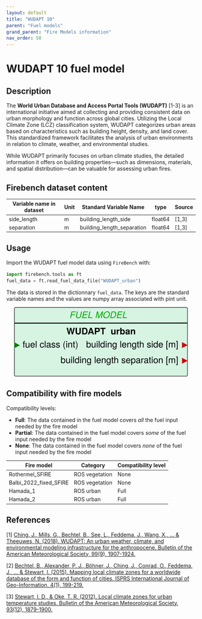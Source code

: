```yaml
---
layout: default
title: "WUDAPT 10"
parent: "Fuel models"
grand_parent: "Fire Models information"
nav_order: 50
---
```


# WUDAPT 10 fuel model
## Description

The **World Urban Database and Access Portal Tools (WUDAPT)** [1-3] is an international initiative aimed at collecting and providing consistent data on urban morphology and function across global cities. Utilizing the Local Climate Zone (LCZ) classification system, WUDAPT categorizes urban areas based on characteristics such as building height, density, and land cover. This standardized framework facilitates the analysis of urban environments in relation to climate, weather, and environmental studies. 

While WUDAPT primarily focuses on urban climate studies, the detailed information it offers on building properties—such as dimensions, materials, and spatial distribution—can be valuable for assessing urban fires. 

## Firebench dataset content

Variable name in dataset    | Unit  | Standard Variable Name    | type      | Source
------------------------    | ----  | ----------------------    | ----      | ------
side_length                 | m     | building_length_side      | float64   | [1,3]
separation                  | m     | building_length_separation| float64   | [1,3]

## Usage

Import the WUDAPT fuel model data using `FireBench` with:
```python
import firebench.tools as ft
fuel_data = ft.read_fuel_data_file("WUDAPT_urban")
```
The data is stored in the dictionnary `fuel_data`. The keys are the standard variable names and the values are numpy array associated with pint unit.

<div style="text-align: center;">
    <img src="../../assets/diagram_blocks/fuel_model/WUDAPT_urban.svg" alt="Block wudapt"/>
</div>

## Compatibility with fire models

Compatibility levels:
- **Full**: The data contained in the fuel model covers *all* the fuel input needed by the fire model
- **Partial**: The data contained in the fuel model covers *some* of the fuel input needed by the fire model
- **None**: The data contained in the fuel model covers *none* of the fuel input needed by the fire model


Fire model              | Category          | Compatibility level
----------              | --------          | -----------------
Rothermel_SFIRE         | ROS vegetation    | None
Balbi_2022_fixed_SFIRE  | ROS vegetation    | None
Hamada_1                | ROS urban         | Full
Hamada_2                | ROS urban         | Full


## References

[1] [Ching, J., Mills, G., Bechtel, B., See, L., Feddema, J., Wang, X., ... & Theeuwes, N. (2018). WUDAPT: An urban weather, climate, and environmental modeling infrastructure for the anthropocene. Bulletin of the American Meteorological Society, 99(9), 1907-1924.](https://doi.org/10.1175/BAMS-D-16-0236.1)

[2] [Bechtel, B., Alexander, P. J., Böhner, J., Ching, J., Conrad, O., Feddema, J., ... & Stewart, I. (2015). Mapping local climate zones for a worldwide database of the form and function of cities. ISPRS International Journal of Geo-Information, 4(1), 199-219.](https://doi.org/10.3390/ijgi4010199)

[3] [Stewart, I. D., & Oke, T. R. (2012). Local climate zones for urban temperature studies. Bulletin of the American Meteorological Society, 93(12), 1879-1900.](https://doi.org/10.1175/BAMS-D-11-00019.1)